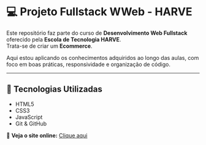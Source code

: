 # 💻 Projeto Fullstack WWeb - HARVE

Este repositório faz parte do curso de **Desenvolvimento Web Fullstack** oferecido pela **Escola de Tecnologia HARVE**.  
Trata-se de criar um **Ecommerce**.

Aqui estou aplicando os conhecimentos adquiridos ao longo das aulas, com foco em boas práticas, responsividade e organização de código.

---

## 🚀 Tecnologias Utilizadas

- HTML5  
- CSS3  
- JavaScript  
- Git & GitHub  

🔗 **Veja o site online:** [Clique aqui](https://scode-drih.github.io/ecomerce.belofruto/)
